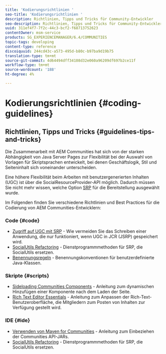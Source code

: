 ```yaml
---
title: 'Kodierungsrichtlinien '
seo-title: 'Kodierungsrichtlinien '
description: Richtlinien, Tipps und Tricks für Community-Entwickler
seo-description: Richtlinien, Tipps und Tricks für Community-Entwickler
uuid: 311ef4f7-7f2c-44c3-bcf2-f68713752623
contentOwner: msm-service
products: SG_EXPERIENCEMANAGER/6.4/COMMUNITIES
topic-tags: developing
content-type: reference
discoiquuid: 244cd43c-a573-495d-b80c-b97ba9d19b75
translation-type: tm+mt
source-git-commit: 4d64494dff34108d32e060a96209df697b2ce11f
workflow-type: tm+mt
source-wordcount: '188'
ht-degree: 4%

---
```



# Kodierungsrichtlinien {#coding-guidelines}

## Richtlinien, Tipps und Tricks {#guidelines-tips-and-tricks}

Die Zusammenarbeit mit AEM Communities hat sich von der starken Abhängigkeit von Java Server Pages zur Flexibilität bei der Auswahl von Vorlagen für Skriptsprachen entwickelt, bei denen Geschäftslogik, Stil und Seiteninhalt sich voneinander unterscheiden.

Eine höhere Flexibilität beim Arbeiten mit benutzergenerierten Inhalten (UGC) ist über die SocialResourceProvider-API möglich. Dadurch müssen Sie nicht mehr wissen, welche Option [SRP](srp.md) für die Bereitstellung ausgewählt wurde.

Im Folgenden finden Sie verschiedene Richtlinien und Best Practices für die Codierung von AEM Communities-Entwicklern:

### Code {#code}

* [Zugriff auf UGC mit SRP](accessing-ugc-with-srp.md)  - Wie vermeiden Sie das Schreiben einer Anwendung, die nur funktioniert, wenn UGC in JCR (JSRP) gespeichert wird.
* [SocialUtils Refactoring](socialutils.md)  - Dienstprogrammmethoden für SRP, die SocialUtils ersetzen.
* [Benennungsregeln](naming-conventions.md)  - Benennungskonventionen für benutzerdefinierte Java-Klassen.

### Skripte {#scripts}

* [Sideloading Communities Components](sideloading.md)  - Anleitung zum dynamischen Hinzufügen einer Komponente nach dem Laden der Seite.
* [Rich Text Editor Essentials](rte.md)  - Anleitung zum Anpassen der Rich-Text-Benutzeroberfläche, die Mitgliedern zum Posten von Inhalten zur Verfügung gestellt wird.

### IDE {#ide}

* [Verwenden von Maven for Communities](maven.md)  - Anleitung zum Einbeziehen der Communities API-JARs.
* [SocialUtils Refactoring](socialutils.md)  - Dienstprogrammmethoden für SRP, die SocialUtils ersetzen.

